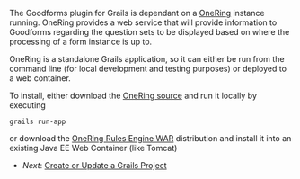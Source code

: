 The Goodforms plugin for Grails is dependant on a [OneRing](http://nerderg.com/One+Ring) instance running.  OneRing provides a web service
that will provide information to Goodforms regarding the question sets to be displayed based on where the processing
of a form instance is up to.

OneRing is a standalone Grails application, so it can either be run from the command line (for local development and testing
purposes) or deployed to a web container.

To install, either download the [OneRing source](https://github.com/pmcneil/One-Ring) and run it locally by executing

    grails run-app

or download the [OneRing Rules Engine WAR](http://nerderg.com/media/show/1295?file=rulesEngine-0.7.war) distribution and install it
into an existing Java EE Web Container (like Tomcat)

* _Next_: [Create or Update a Grails Project](##03-CreateOrUpdateGrailsProject.md##)